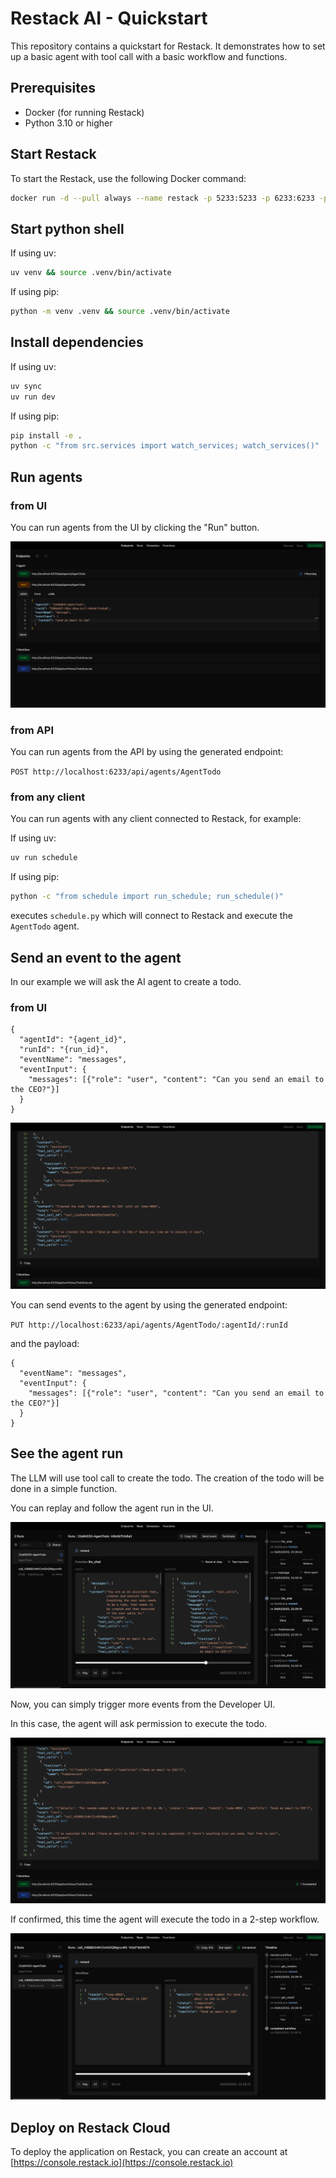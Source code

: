 # Restack AI - Quickstart

This repository contains a quickstart for Restack.
It demonstrates how to set up a basic agent with tool call with a basic workflow and functions.

## Prerequisites

- Docker (for running Restack)
- Python 3.10 or higher

## Start Restack

To start the Restack, use the following Docker command:

```bash
docker run -d --pull always --name restack -p 5233:5233 -p 6233:6233 -p 7233:7233 -p 9233:9233 ghcr.io/restackio/restack:main
```

## Start python shell

If using uv:

```bash
uv venv && source .venv/bin/activate
```

If using pip:

```bash
python -m venv .venv && source .venv/bin/activate
```

## Install dependencies

If using uv:

```bash
uv sync
uv run dev
```

If using pip:

```bash
pip install -e .
python -c "from src.services import watch_services; watch_services()"
```

## Run agents

### from UI

You can run agents from the UI by clicking the "Run" button.

![Run agents from UI](./todo_put.png)

### from API

You can run agents from the API by using the generated endpoint:

`POST http://localhost:6233/api/agents/AgentTodo`

### from any client

You can run agents with any client connected to Restack, for example:

If using uv:

```bash
uv run schedule
```

If using pip:

```bash
python -c "from schedule import run_schedule; run_schedule()"
```

executes `schedule.py` which will connect to Restack and execute the `AgentTodo` agent.

## Send an event to the agent

In our example we will ask the AI agent to create a todo.

### from UI

```
{
  "agentId": "{agent_id}",
  "runId": "{run_id}",
  "eventName": "messages",
  "eventInput": {
    "messages": [{"role": "user", "content": "Can you send an email to the CEO?"}]
  }
}
```

![Send event to agent](./todo_first_message.png)

You can send events to the agent by using the generated endpoint:

`PUT http://localhost:6233/api/agents/AgentTodo/:agentId/:runId`

and the payload:

```
{
  "eventName": "messages",
  "eventInput": {
    "messages": [{"role": "user", "content": "Can you send an email to the CEO?"}]
  }
}
```

## See the agent run

The LLM will use tool call to create the todo.
The creation of the todo will be done in a simple function.

You can replay and follow the agent run in the UI.

![Replay agent run](./todo_llm_answer.png)

Now, you can simply trigger more events from the Developer UI.

In this case, the agent will ask permission to execute the todo.

![Send confirmation to agent](./todo_second_message.png)

If confirmed, this time the agent will execute the todo in a 2-step workflow.

![Execute todo workflow](./todo_child_workflow.png)

## Deploy on Restack Cloud

To deploy the application on Restack, you can create an account at [https://console.restack.io](https://console.restack.io)
